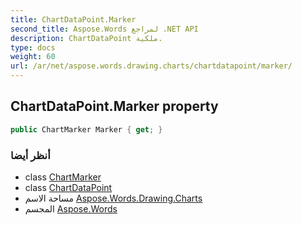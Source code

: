 ```yaml
---
title: ChartDataPoint.Marker
second_title: Aspose.Words لمراجع .NET API
description: ChartDataPoint ملكية. 
type: docs
weight: 60
url: /ar/net/aspose.words.drawing.charts/chartdatapoint/marker/
---
```

## ChartDataPoint.Marker property

```csharp
public ChartMarker Marker { get; }
```

### أنظر أيضا

* class [ChartMarker](../../chartmarker/)
* class [ChartDataPoint](../)
* مساحة الاسم [Aspose.Words.Drawing.Charts](../../chartdatapoint/)
* المجسم [Aspose.Words](../../../)


